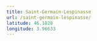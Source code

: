 ```yaml
---
title: Saint-Germain-Lespinasse
url: /saint-germain-lespinasse/
latitude: 46.1028
longitude: 3.96633
---
```

